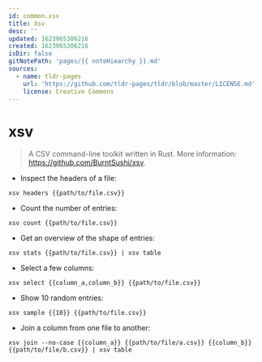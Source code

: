```yaml
---
id: common.xsv
title: Xsv
desc: ''
updated: 1623965306216
created: 1623965306216
isDir: false
gitNotePath: 'pages/{{ noteHiearchy }}.md'
sources:
  - name: tldr-pages
    url: 'https://github.com/tldr-pages/tldr/blob/master/LICENSE.md'
    license: Creative Commons
---
```

# xsv

> A CSV command-line toolkit written in Rust.
> More information: <https://github.com/BurntSushi/xsv>.

- Inspect the headers of a file:

`xsv headers {{path/to/file.csv}}`

- Count the number of entries:

`xsv count {{path/to/file.csv}}`

- Get an overview of the shape of entries:

`xsv stats {{path/to/file.csv}} | xsv table`

- Select a few columns:

`xsv select {{column_a,column_b}} {{path/to/file.csv}}`

- Show 10 random entries:

`xsv sample {{10}} {{path/to/file.csv}}`

- Join a column from one file to another:

`xsv join --no-case {{column_a}} {{path/to/file/a.csv}} {{column_b}} {{path/to/file/b.csv}} | xsv table`


